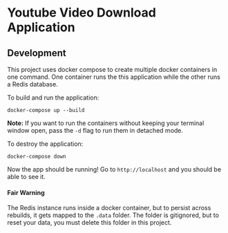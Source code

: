 # Youtube Video Download Application

## Development

This project uses docker compose to create multiple docker containers in one command. One container runs the this application while the other runs a Redis database.

To build and run the application:

```
docker-compose up --build
```

**Note:** If you want to run the containers without keeping your terminal window open, pass the `-d` flag to run them in detached mode. 

To destroy the application:

```
docker-compose down
```

Now the app should be running! Go to `http://localhost` and you should be able to see it.

#### Fair Warning

The Redis instance runs inside a docker container, but to persist across rebuilds, it gets mapped to the `.data` folder. The folder is gitignored, but to reset your data, you must delete this folder in this project.

